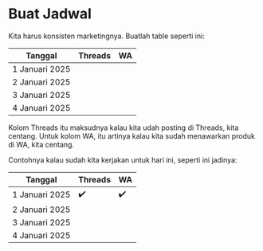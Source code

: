 # Buat Jadwal

Kita harus konsisten marketingnya. Buatlah table seperti ini:

| Tanggal        | Threads | WA  |
| -------------- | ------- | --- |
| 1 Januari 2025 |         |     |
| 2 Januari 2025 |         |     |
| 3 Januari 2025 |         |     |
| 4 Januari 2025 |         |     |

Kolom Threads itu maksudnya kalau kita udah posting di Threads, kita centang. Untuk kolom WA, itu artinya kalau kita sudah menawarkan produk di WA, kita centang.

Contohnya kalau sudah kita kerjakan untuk hari ini, seperti ini jadinya:

| Tanggal        | Threads | WA  |
| -------------- | ------- | --- |
| 1 Januari 2025 | ✔️      | ✔️  |
| 2 Januari 2025 |         |     |
| 3 Januari 2025 |         |     |
| 4 Januari 2025 |         |     |
